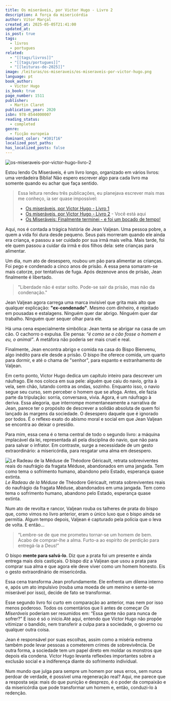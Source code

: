 ```yaml
---
title: Os miseráveis, por Victor Hugo - Livro 2
description: A força da misericórdia
author: Vítor Marçal
created_at: 2025-05-05T21:41:00
updated_at: 
is_post: true
tags:
  - livros
  - portugues
related:
  - "[[tags/livros]]"
  - "[[tags/portugues]]"
  - "[[leituras-de-2025]]"
image: /leituras/os-miseraveis/os-miseraveis-por-victor-hugo.png
language: pt
book_author:
  - Victor Hugo
is_book: true
page_number: 1511
publisher:
  - Martin Claret
publication_year: 2020
isbn: 978-8544000007
reading_status:
  - completed
genre:
  - ficção europeia
dominant_color: "#301f16"
localized_post_paths: 
has_localized_posts: false
---
```

![os-miseraveis-por-victor-hugo-livro-2](/leituras/os-miseraveis/os-miseraveis-por-victor-hugo.png)

Estou lendo Os Miseráveis, é um livro longo, organizado em vários livros: uma verdadeira Bíblia! Não espero escrever algo para cada livro ma somente quando eu achar que faça sentido. 

> Essa leitura rendeu três publicações, eu planejava escrever mais mas me conheço, ia ser quase impossível:
> * [Os miseráveis, por Victor Hugo - Livro 1](/leituras/os-miseraveis/os-miseraveis-por-victor-hugo-livro-1) 
> * [Os miseráveis, por Victor Hugo - Livro 2](/leituras/os-miseraveis/os-miseraveis-por-victor-hugo-livro-2) - Você está aqui
> * [Os Miseráveis: Finalmente terminei - e foi um bocado de tempo!](/leituras/os-miseraveis/os-miseraveis-por-victor-hugo-finalmente-terminei)

Aqui, nos é contada a trágica história de Jean Valjean. Uma pessoa pobre, a quem a vida foi dura desde pequeno. Seus pais morreram quando ele ainda era criança, e passou a ser cuidado por sua irmã mais velha. Mais tarde, foi ele quem passou a cuidar da irmã e dos filhos dela: sete crianças para alimentar.

Um dia, num ato de desespero, roubou um pão para alimentar as crianças. Foi pego e condenado a cinco anos de prisão. A essa pena somaram-se mais catorze, por tentativas de fuga. Após dezenove anos de prisão, Jean finalmente é libertado.

> "Liberdade não é estar solto. Pode-se sair da prisão, mas não da condenação."

Jean Valjean agora carrega uma marca invisível que grita mais alto que qualquer explicação: **"ex-condenado"**. Mesmo com dinheiro, é rejeitado em pousadas e estalagens. Ninguém quer dar abrigo. Ninguém quer dar trabalho. Ninguém quer sequer olhar para ele.

Há uma cena especialmente simbólica: Jean tenta se abrigar na casa de um cão. O cachorro o expulsa. Ele pensa: _“é como se o cão fosse o homem e eu, o animal”_. A metáfora não poderia ser mais cruel e real.

Finalmente, Jean encontra abrigo e comida na casa do Bispo Bienvenu, algo inédito para ele desde a prisão. O bispo lhe oferece comida, um quarto para dormir, e até o chama de "senhor", para espanto e estranhamento de Valjean.

Em certo ponto, Victor Hugo dedica um capítulo inteiro para descrever um náufrago. Ele nos coloca em sua pele: alguém que caiu do navio, grita à vela, sem chão, lutando contra as ondas, sozinho. Enquanto isso, o navio segue seu curso, sem perceber o homem que se afoga. Antes, ele fazia parte da tripulação: sorria, conversava, vivia. Agora, é um náufrago à deriva. Essa alegoria, que interrompe momentaneamente a narrativa de Jean, parece ter o propósito de descrever a solidão absoluta de quem foi lançado às margens da sociedade. O desespero daquele que é ignorado por todos. É o reflexo exato do abismo moral e social em que Jean Valjean se encontra ao deixar o presídio.

Para mim, essa cena é o tema central de todo o segundo livro: a máquina implacável da lei, representada ali pela disciplina do navio, que não para para salvar o infrator. Em contraste, surge a necessidade de um gesto extraordinário: a misericórdia, para resgatar uma alma em desespero.

![Le Radeau de la Méduse  de Théodore Géricault, retrata sobreviventes reais do naufrágio da fragata Méduse, abandonados em uma jangada. Tem como tema o sofrimento humano, abandono pelo Estado, esperança quase extinta.](/img/le-radeau-de-la-meduse.png)
_Le Radeau de la Méduse_  de Théodore Géricault, retrata sobreviventes reais do naufrágio da fragata Méduse, abandonados em uma jangada. Tem como tema o sofrimento humano, abandono pelo Estado, esperança quase extinta.

Num ato de revolta e rancor, Valjean rouba os talheres de prata do bispo  que, como vimos no livro anterior, eram o único luxo que o bispo ainda se permitia. Algum tempo depois, Valjean é capturado pela polícia que o leva de volta.  E então...

> “Lembre-se de que me prometeu tornar-se um homem de bem. Acabo de comprar-lhe a alma. Furto-a ao espírito de perdição para entregá-la a Deus!”

O bispo **mente para salvá-lo**. Diz que a prata foi um presente e ainda entrega mais dois castiçais. O bispo diz a Valjean que usou a prata para comprar sua alma e que agora ele deve viver como um homem honesto. Eis o gesto extraordinário de misericórdia.

Essa cena transforma Jean profundamente. Ele enfrenta um dilema interno e, após um ato impulsivo (rouba uma moeda de um menino e sente-se miserável por isso), decide de fato se transformar.

Esse segundo livro foi curto em comparação ao anterior, mas nem por isso menos poderoso. Todos os comentários que li antes de começar _Os Miseráveis_ poderiam ser resumidos em: “Essa gente não para nunca de sofrer?” E isso é só o início.Até aqui, entendo que Victor Hugo não propõe vitimizar o bandido, nem transferir a culpa para a sociedade, o governo ou qualquer outra coisa.

Jean é responsável por suas escolhas, assim como a miséria extrema também  pode levar pessoas a cometerem crimes de sobrevivência. De outra forma, a sociedade tem um papel direto em moldar os monstros que depois ela condena. Victor Hugo levanta reflexões importantes sobre a exclusão social e a indiferença diante do sofrimento individual.

Num mundo que julga para sempre um homem por seus erros, sem nunca perdoar de verdade, é possível uma regeneração real? Aqui, me parece que a resposta seja: mais do que punição e desprezo, é o poder da compaixão e da misericórdia que pode transformar um homem e, então,  conduzi-lo à redenção.
